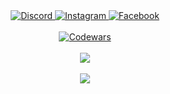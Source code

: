 <div align="center">  
  <a href="https://discord.com/users/624934495581372426">
    <img src="https://img.shields.io/badge/-Discord-7289da?style=for-the-badge&logo=Discord&logoColor=white" alt="Discord" />
  <a>
  <a href="https://instagram.com/_ryuuwiz">
    <img src="https://img.shields.io/badge/-Instagram-e4405f?style=for-the-badge&logo=instagram&logoColor=white" alt="Instagram" />
  </a>
  <a href="https://facebook.com/ryuuwiz">
    <img src="https://img.shields.io/badge/-Facebook-1877f2?style=for-the-badge&logo=facebook&logoColor=white" alt="Facebook" />
  </a>
  <br /> <br />
  <a href="https://www.codewars.com/users/ryuuwiz">
    <img src="https://www.codewars.com/users/ryuuwiz/badges/large" alt="Codewars" />
  </a>
  <br /> <br />
	<a href="https://github.com/anuraghazra/github-readme-stats">
		<img align="center" src="https://github-readme-stats.vercel.app/api?username=ryuuwiz&show_icons=true&theme=react"/>
	</a>
    <br /> <br />
	<a href="https://github.com/anuraghazra/github-readme-stats">
		<img align="center" src="https://github-readme-stats.vercel.app/api/top-langs/?username=ryuuwiz&layout=compact&theme=react" />
	</a>
		
</div>

